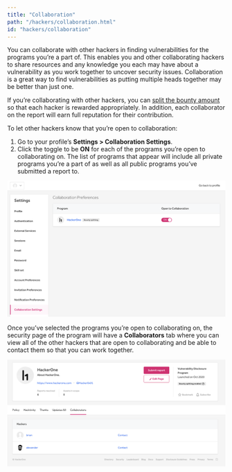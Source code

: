 ```yaml
---
title: "Collaboration"
path: "/hackers/collaboration.html"
id: "hackers/collaboration"
---
```


You can collaborate with other hackers in finding vulnerabilities for the programs you’re a part of. This enables you and other collaborating hackers to share resources and any knowledge you each may have about a vulnerability as you work together to uncover security issues. Collaboration is a great way to find vulnerabilities as putting multiple heads together may be better than just one.

If you’re collaborating with other hackers, you can [split the bounty amount](https://docs.hackerone.com/hackers/payments.html#bounty-splitting) so that each hacker is rewarded appropriately. In addition, each collaborator on the report will earn full reputation for their contribution.

To let other hackers know that you’re open to collaboration:
1. Go to your profile’s **Settings > Collaboration Settings**.
2. Click the toggle to be **ON** for each of the programs you’re open to collaborating on. The list of programs that appear will include all private programs you’re a part of as well as all public programs you’ve submitted a report to.

![collaboration preferences](./images/collaboration_preferences_apr_2021.png)

Once you’ve selected the programs you’re open to collaborating on, the security page of the program will have a **Collaborators** tab where you can view all of the other hackers that are open to collaborating and be able to contact them so that you can work together.

![collaborators security page](./images/collaborators_security_page_tab_apr_2021.png)
